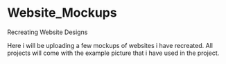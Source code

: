 # Website_Mockups
Recreating Website Designs

Here i will be uploading a few mockups of websites i have recreated. 
All projects will come with the example picture that i have used in the project.
